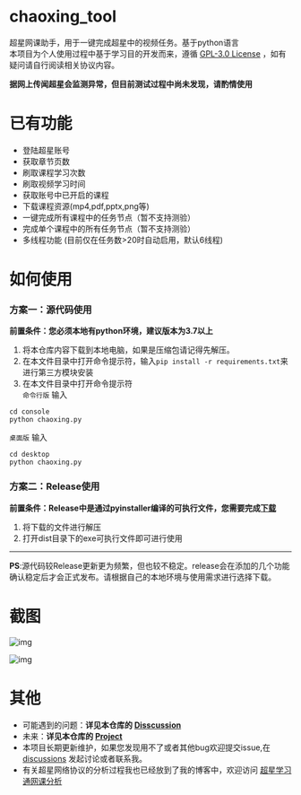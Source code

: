 # chaoxing_tool
超星网课助手，用于一键完成超星中的视频任务。基于python语言  
本项目为个人使用过程中基于学习目的开发而来，遵循 [GPL-3.0 License](https://github.com/liuyunfz/chaoxing_tool/blob/master/LICENSE) ，如有疑问请自行阅读相关协议内容。
  
**据网上传闻超星会监测异常，但目前测试过程中尚未发现，请酌情使用**
# 已有功能 
- 登陆超星账号
- 获取章节页数
- 刷取课程学习次数
- 刷取视频学习时间  
- 获取账号中已开启的课程
- 下载课程资源(mp4,pdf,pptx,png等)
- 一键完成所有课程中的任务节点（暂不支持测验）
- 完成单个课程中的所有任务节点（暂不支持测验）
- 多线程功能 (目前仅在任务数>20时自动启用，默认6线程)  
# 如何使用
### 方案一：源代码使用
**前置条件：您必须本地有python环境，建议版本为3.7以上**  
1. 将本仓库内容下载到本地电脑，如果是压缩包请记得先解压。  
2. 在本文件目录中打开命令提示符，输入`pip install -r requirements.txt`来进行第三方模块安装  
3. 在本文件目录中打开命令提示符     
`命令行版` 输入
```
cd console
python chaoxing.py
```   
`桌面版` 输入
```
cd desktop
python chaoxing.py
```    
### 方案二：Release使用
**前置条件：Release中是通过pyinstaller编译的可执行文件，您需要完成[下载](https://github.com/liuyunfz/chaoxing_tool/releases)**  
1. 将下载的文件进行解压  
2. 打开dist目录下的exe可执行文件即可进行使用  

---
**PS**:源代码较Release更新更为频繁，但也较不稳定。release会在添加的几个功能确认稳定后才会正式发布。请根据自己的本地环境与使用需求进行选择下载。 

# 截图
![img](https://user-images.githubusercontent.com/77034643/167157788-ebc85ee5-00af-4d80-bf7a-27002c94a5dc.jpg)    

![img](https://user-images.githubusercontent.com/77034643/167157706-0a744234-9574-4f87-ac79-49b11f6b2d39.jpg)      
# 其他
- 可能遇到的问题：**详见本仓库的 [Disscussion](https://github.com/liuyunfz/chaoxing_tool/discussions/3)**   
- 未来：**详见本仓库的 [Project](https://github.com/liuyunfz/chaoxing_tool/projects)**  
- 本项目长期更新维护，如果您发现用不了或者其他bug欢迎提交issue,在 [discussions](https://github.com/liuyunfz/chaoxing_tool/discussions) 发起讨论或者联系我。  
- 有关超星网络协议的分析过程我也已经放到了我的博客中，欢迎访问 [超星学习通网课分析](https://blog.6yfz.cn/tutorial/python-spider-chaoxing.html)   
